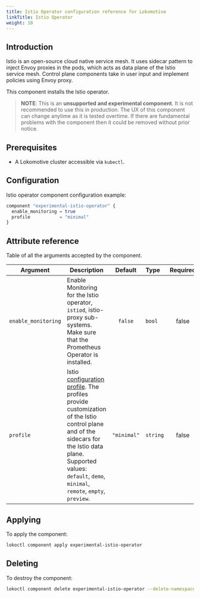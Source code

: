 ```yaml
---
title: Istio Operator configuration reference for Lokomotive
linkTitle: Istio Operator
weight: 10
---
```


## Introduction

Istio is an open-source cloud native service mesh. It uses sidecar pattern to inject Envoy proxies in the pods, which acts as data plane of the Istio service mesh. Control plane components take in user input and implement policies using Envoy proxy.

This component installs the Istio operator.

> **NOTE**: This is an **unsupported and experimental component**. It is not recommended to use this in production. The UX of this component can change anytime as it is tested overtime. If there are fundamental problems with the component then it could be removed without prior notice.

## Prerequisites

* A Lokomotive cluster accessible via `kubectl`.

## Configuration

Istio operator component configuration example:

```tf
component "experimental-istio-operator" {
  enable_monitoring = true
  profile           = "minimal"
}
```

## Attribute reference

Table of all the arguments accepted by the component.

| Argument            | Description                                                                                                                                                                                                                                                                                    | Default     | Type     | Required |
|---------------------|------------------------------------------------------------------------------------------------------------------------------------------------------------------------------------------------------------------------------------------------------------------------------------------------|:-----------:|:---------|:--------:|
| `enable_monitoring` | Enable Monitoring for the Istio operator, `istiod`, istio-proxy sub-systems. Make sure that the Prometheus Operator is installed.                                                                                                                                                              | `false`     | `bool`   | false    |
| `profile`           | Istio [configuration profile](https://istio.io/latest/docs/setup/additional-setup/config-profiles/). The profiles provide customization of the Istio control plane and of the sidecars for the Istio data plane. Supported values: `default`, `demo`, `minimal`, `remote`, `empty`, `preview`. | `"minimal"` | `string` | false    |

## Applying

To apply the component:

```bash
lokoctl component apply experimental-istio-operator
```
## Deleting

To destroy the component:

```bash
lokoctl component delete experimental-istio-operator --delete-namespace
```
